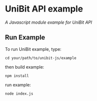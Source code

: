 # UniBit API example

*A Javascript module example for UniBit API*

## Run Example
To run UniBit example, type:
```
cd your/path/to/unibit-js/example
```
then build example:
```
npm install
```
run example:
```
node index.js
```